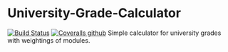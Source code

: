 # University-Grade-Calculator
[![Build Status](https://travis-ci.org/AaronMulgrew/University-Grade-Calculator.svg?branch=master)](https://travis-ci.org/AaronMulgrew/University-Grade-Calculator)
[![Coveralls github](https://coveralls.io/repos/github/AaronMulgrew/University-Grade-Calculator/badge.svg?branch=master&style=flat-square?maxAge=60)](https://coveralls.io/github/AaronMulgrew/University-Grade-Calculator?branch=master)
Simple calculator for university grades with weightings of modules.


